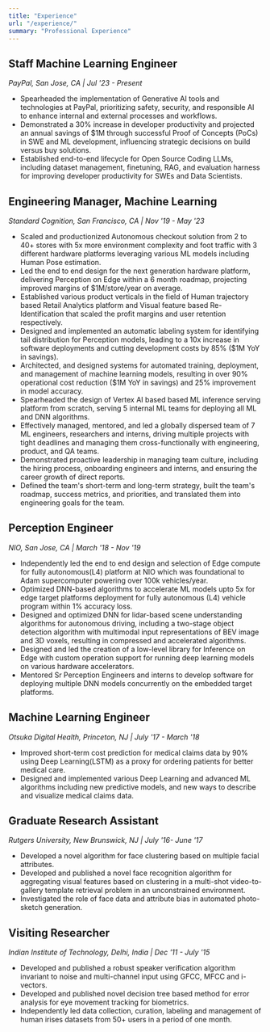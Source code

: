 ```yaml
---
title: "Experience"
url: "/experience/"
summary: "Professional Experience"
---
```


## Staff Machine Learning Engineer
*PayPal, San Jose, CA | Jul '23 - Present*

- Spearheaded the implementation of Generative AI tools and technologies at PayPal, prioritizing safety, security, and responsible AI to enhance internal and external processes and workflows.
- Demonstrated a 30% increase in developer productivity and projected an annual savings of $1M through successful Proof of Concepts (PoCs) in SWE and ML development, influencing strategic decisions on build versus buy solutions.
- Established end-to-end lifecycle for Open Source Coding LLMs, including dataset management, finetuning, RAG, and evaluation harness for improving developer productivity for SWEs and Data Scientists.

## Engineering Manager, Machine Learning
*Standard Cognition, San Francisco, CA | Nov '19 - May '23*

- Scaled and productionized Autonomous checkout solution from 2 to 40+ stores with 5x more environment complexity and foot traffic with 3 different hardware platforms leveraging various ML models including Human Pose estimation.
- Led the end to end design for the next generation hardware platform, delivering Perception on Edge within a 6 month roadmap, projecting improved margins of $1M/store/year on average.
- Established various product verticals in the field of Human trajectory based Retail Analytics platform and Visual feature based Re-Identification that scaled the profit margins and user retention respectively.
- Designed and implemented an automatic labeling system for identifying tail distribution for Perception models, leading to a 10x increase in software deployments and cutting development costs by 85% ($1M YoY in savings).
- Architected, and designed systems for automated training, deployment, and management of machine learning models, resulting in over 90% operational cost reduction ($1M YoY in savings) and 25% improvement in model accuracy.
- Spearheaded the design of Vertex AI based based ML inference serving platform from scratch, serving 5 internal ML teams for deploying all ML and DNN algorithms.
- Effectively managed, mentored, and led a globally dispersed team of 7 ML engineers, researchers and interns, driving multiple projects with tight deadlines and managing them cross-functionally with engineering, product, and QA teams.
- Demonstrated proactive leadership in managing team culture, including the hiring process, onboarding engineers and interns, and ensuring the career growth of direct reports.
- Defined the team's short-term and long-term strategy, built the team's roadmap, success metrics, and priorities, and translated them into engineering goals for the team.

## Perception Engineer
*NIO, San Jose, CA | March '18 - Nov '19*

- Independently led the end to end design and selection of Edge compute for fully autonomous(L4) platform at NIO which was foundational to Adam supercomputer powering over 100k vehicles/year.
- Optimized DNN-based algorithms to accelerate ML models upto 5x for edge target platforms deployment for fully autonomous (L4) vehicle program within 1% accuracy loss.
- Designed and optimized DNN for lidar-based scene understanding algorithms for autonomous driving, including a two-stage object detection algorithm with multimodal input representations of BEV image and 3D voxels, resulting in compressed and accelerated algorithms.
- Designed and led the creation of a low-level library for Inference on Edge with custom operation support for running deep learning models on various hardware accelerators.
- Mentored Sr Perception Engineers and interns to develop software for deploying multiple DNN models concurrently on the embedded target platforms.

## Machine Learning Engineer
*Otsuka Digital Health, Princeton, NJ | July '17 - March '18*

- Improved short-term cost prediction for medical claims data by 90% using Deep Learning(LSTM) as a proxy for ordering patients for better medical care.
- Designed and implemented various Deep Learning and advanced ML algorithms including new predictive models, and new ways to describe and visualize medical claims data.

## Graduate Research Assistant
*Rutgers University, New Brunswick, NJ | July '16- June '17*

- Developed a novel algorithm for face clustering based on multiple facial attributes.
- Developed and published a novel face recognition algorithm for aggregating visual features based on clustering in a multi-shot video-to-gallery template retrieval problem in an unconstrained environment.
- Investigated the role of face data and attribute bias in automated photo-sketch generation.

## Visiting Researcher
*Indian Institute of Technology, Delhi, India | Dec '11 - July '15*

- Developed and published a robust speaker verification algorithm invariant to noise and multi-channel input using GFCC, MFCC and i-vectors.
- Developed and published novel decision tree based method for error analysis for eye movement tracking for biometrics.
- Independently led data collection, curation, labeling and management of human irises datasets from 50+ users in a period of one month.